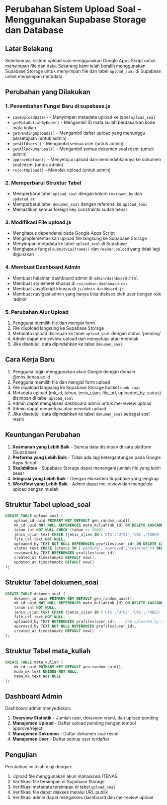 # Perubahan Sistem Upload Soal - Menggunakan Supabase Storage dan Database

## Latar Belakang
Sebelumnya, sistem upload soal menggunakan Google Apps Script untuk menyimpan file dan data. Sekarang kami telah beralih menggunakan Supabase Storage untuk menyimpan file dan tabel `upload_soal` di Supabase untuk menyimpan metadata.

## Perubahan yang Dilakukan

### 1. Penambahan Fungsi Baru di supabase.js
- `saveUploadData()` - Menyimpan metadata upload ke tabel `upload_soal`
- `getMataKuliahByKode()` - Mengambil ID mata kuliah berdasarkan kode mata kuliah
- `getPendingUploads()` - Mengambil daftar upload yang menunggu persetujuan (untuk admin)
- `getAllUsers()` - Mengambil semua user (untuk admin)
- `getAllDokumenSoal()` - Mengambil semua dokumen soal resmi (untuk admin)
- `approveUpload()` - Menyetujui upload dan memindahkannya ke dokumen soal resmi (untuk admin)
- `rejectUpload()` - Menolak upload (untuk admin)

### 2. Memperbarui Struktur Tabel
- Memperbarui tabel `upload_soal` dengan kolom `reviewed_by` dan `updated_at`
- Memperbarui tabel `dokumen_soal` dengan referensi ke `upload_soal`
- Memastikan semua foreign key constraints sudah benar

### 3. Modifikasi File upload.js
- Menghapus dependensi pada Google Apps Script
- Mengimplementasikan upload file langsung ke Supabase Storage
- Menyimpan metadata ke tabel `upload_soal` di Supabase
- Menghapus fungsi `submitViaIframe()` dan `reader.onload` yang tidak lagi digunakan

### 4. Membuat Dashboard Admin
- Membuat halaman dashboard admin di `admin/dashboard.html`
- Membuat stylesheet khusus di `css/admin-dashboard.css`
- Membuat JavaScript khusus di `js/admin-dashboard.js`
- Membuat navigasi admin yang hanya bisa diakses oleh user dengan role 'admin'

### 5. Perubahan Alur Upload
1. Pengguna memilih file dan mengisi form
2. File diupload langsung ke Supabase Storage
3. Metadata upload disimpan ke tabel `upload_soal` dengan status 'pending'
4. Admin dapat me-review upload dan menyetujui atau menolak
5. Jika disetujui, data dipindahkan ke tabel `dokumen_soal`

## Cara Kerja Baru

1. Pengguna login menggunakan akun Google dengan domain @mhs.itenas.ac.id
2. Pengguna memilih file dan mengisi form upload
3. File diupload langsung ke Supabase Storage bucket `bank-soal`
4. Metadata upload (mk_id, tahun, jenis_ujian, file_url, uploaded_by, status) disimpan di tabel `upload_soal`
5. Admin dapat mengakses dashboard admin untuk me-review upload
6. Admin dapat menyetujui atau menolak upload
7. Jika disetujui, data dipindahkan ke tabel `dokumen_soal` sebagai soal resmi

## Keuntungan Perubahan

1. **Keamanan yang Lebih Baik** - Semua data disimpan di satu platform (Supabase)
2. **Performa yang Lebih Baik** - Tidak ada lagi ketergantungan pada Google Apps Script
3. **Skalabilitas** - Supabase Storage dapat menangani jumlah file yang lebih besar
4. **Integrasi yang Lebih Baik** - Dengan ekosistem Supabase yang lengkap
5. **Workflow yang Lebih Baik** - Admin dapat me-review dan mengelola upload dengan mudah

## Struktur Tabel upload_soal

```sql
CREATE TABLE upload_soal (
    upload_id uuid PRIMARY KEY DEFAULT gen_random_uuid(),
    mk_id uuid NOT NULL REFERENCES mata_kuliah(mk_id) ON DELETE CASCADE,
    tahun int NOT NULL CHECK (tahun >= 2000),
    jenis_ujian text CHECK (jenis_ujian IN ('UTS','UTS2','UAS','TUBES')) NOT NULL,
    file_url text NOT NULL,
    uploaded_by TEXT NOT NULL REFERENCES profiles(user_id) ON DELETE CASCADE,
    status text CHECK (status IN ('pending','approved','rejected')) DEFAULT 'pending',
    reviewed_by TEXT REFERENCES profiles(user_id),
    created_at timestamptz DEFAULT now(),
    updated_at timestamptz DEFAULT now()
);
```

## Struktur Tabel dokumen_soal

```sql
CREATE TABLE dokumen_soal (
    dokumen_id uuid PRIMARY KEY DEFAULT gen_random_uuid(),
    mk_id uuid NOT NULL REFERENCES mata_kuliah(mk_id) ON DELETE CASCADE,
    tahun int NOT NULL,
    jenis_ujian text CHECK (jenis_ujian IN ('UTS','UTS2','UAS','TUBES')) NOT NULL,
    file_url text NOT NULL,
    uploaded_by TEXT REFERENCES profiles(user_id), -- Add uploaded_by column
    approved_by TEXT NOT NULL REFERENCES profiles(user_id),
    created_at timestamptz DEFAULT now()
);
```

## Struktur Tabel mata_kuliah

```sql
CREATE TABLE mata_kuliah (
    mk_id uuid PRIMARY KEY DEFAULT gen_random_uuid(),
    kode_mk text UNIQUE NOT NULL,
    nama_mk text NOT NULL
);
```

## Dashboard Admin

Dashboard admin menyediakan:
1. **Overview Statistik** - Jumlah user, dokumen resmi, dan upload pending
2. **Manajemen Upload** - Daftar upload pending dengan tombol approve/reject
3. **Manajemen Dokumen** - Daftar dokumen soal resmi
4. **Manajemen User** - Daftar semua user terdaftar

## Pengujian

Perubahan ini telah diuji dengan:
1. Upload file menggunakan akun mahasiswa ITENAS
2. Verifikasi file tersimpan di Supabase Storage
3. Verifikasi metadata tersimpan di tabel `upload_soal`
4. Verifikasi file dapat diakses melalui URL publik
5. Verifikasi admin dapat mengakses dashboard dan me-review upload